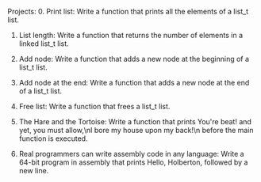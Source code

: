 Projects:
0. Print list:
Write a function that prints all the elements of a list_t list.

1. List length:
Write a function that returns the number of elements in a linked list_t list.

2. Add node:
Write a function that adds a new node at the beginning of a list_t list.

3. Add node at the end:
Write a function that adds a new node at the end of a list_t list.

4. Free list:
Write a function that frees a list_t list.

5. The Hare and the Tortoise:
Write a function that prints You're beat! and yet, you must allow,\nI bore my house upon my back!\n before the main function is executed.

6. Real programmers can write assembly code in any language:
Write a 64-bit program in assembly that prints Hello, Holberton, followed by a new line.
